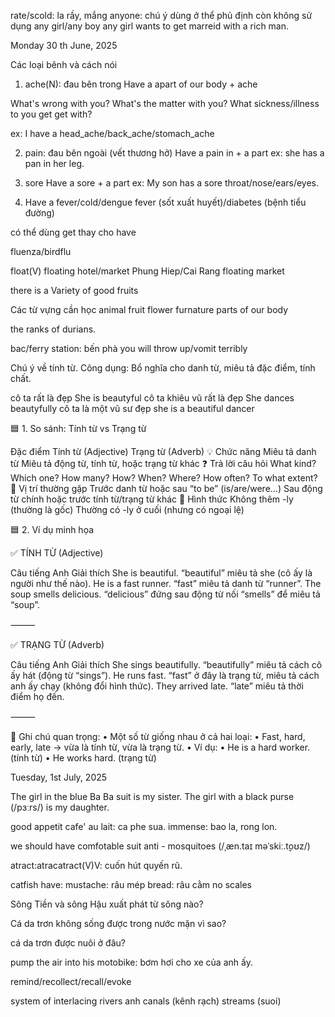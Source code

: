 rate/scold: la rầy, mắng
anyone: chú ý dùng ở thể phủ định
còn không sử dụng 
any girl/any boy
any girl wants to get marreid with a rich man.


Monday 30 th June, 2025

Các loại bênh và cách nói

1. ache(N): đau bên trong
Have a apart of our body + ache

What's wrong with you?
What's the matter with you?
What sickness/illness to you get get with?

ex: I have a head_ache/back_ache/stomach_ache

2. pain: đau bên ngoài (vết thương hở)
Have a pain in + a part
ex: she has a pan in her leg.

3. sore
Have a sore + a part
ex: My son has a sore throat/nose/ears/eyes.

4. Have a fever/cold/dengue fever (sốt xuất huyết)/diabetes (bệnh tiểu đường)

có thể dùng get thay cho have 

fluenza/birdflu

float(V) 
floating hotel/market
Phung Hiep/Cai Rang floating market

there is a Variety of good fruits

Các từ vựng cần học
animal
fruit
flower
furnature
parts of our body

the ranks of durians.

bac/ferry station: bến phà
you will throw up/vomit terribly

Chú ý về tính từ.
Công dụng:
Bổ nghĩa cho danh từ, miêu tả đặc điểm, tính chất.

cô ta rất là đẹp
She is beautyful
cô ta khiêu vũ rất là đẹp
She dances beautyfully
cô ta là một vũ sư đẹp
she is a beautiful dancer


🟦 1. So sánh: Tính từ vs Trạng từ

Đặc điểm	Tính từ (Adjective)	Trạng từ (Adverb)
💡 Chức năng	Miêu tả danh từ	Miêu tả động từ, tính từ, hoặc trạng từ khác
❓ Trả lời câu hỏi	What kind? Which one? How many?	How? When? Where? How often? To what extent?
🧱 Vị trí thường gặp	Trước danh từ hoặc sau “to be” (is/are/were…)	Sau động từ chính hoặc trước tính từ/trạng từ khác
📝 Hình thức	Không thêm -ly (thường là gốc)	Thường có -ly ở cuối (nhưng có ngoại lệ)



🟦 2. Ví dụ minh họa

✅ TÍNH TỪ (Adjective)

Câu tiếng Anh	Giải thích
She is beautiful.	“beautiful” miêu tả she (cô ấy là người như thế nào).
He is a fast runner.	“fast” miêu tả danh từ “runner”.
The soup smells delicious.	“delicious” đứng sau động từ nối “smells” để miêu tả “soup”.


⸻

✅ TRẠNG TỪ (Adverb)

Câu tiếng Anh	Giải thích
She sings beautifully.	“beautifully” miêu tả cách cô ấy hát (động từ “sings”).
He runs fast.	“fast” ở đây là trạng từ, miêu tả cách anh ấy chạy (không đổi hình thức).
They arrived late.	“late” miêu tả thời điểm họ đến.

⸻

🔎 Ghi chú quan trọng:
	•	Một số từ giống nhau ở cả hai loại:
	•	Fast, hard, early, late → vừa là tính từ, vừa là trạng từ.
	•	Ví dụ:
	•	He is a hard worker. (tính từ)
	•	He works hard. (trạng từ)


Tuesday, 1st July, 2025

The girl in the blue Ba Ba suit is my sister.
The girl with a black purse (/pɜːrs/) is my daughter.

good appetit
cafe' au lait: ca phe sua.
immense: bao la, rong lon.

we should have comfotable suit anti - mosquitoes (/ˌæn.taɪ məˈskiː.t̬oʊz/)

atract:atracatract(V)V: cuốn hút quyến rũ.

catfish have:
mustache: râu mép
bread: râu cằm
no scales

Sông Tiền và sông Hậu xuất phát từ sông nào?

Cá da trơn không sống được trong nước mặn vì sao?

cá da trơn được nuôi ở đâu?

pump the air into his motobike: bơm hơi cho xe của anh ấy.

remind/recollect/recall/evoke

system of interlacing rivers anh canals (kênh rạch)
streams (suoi)

